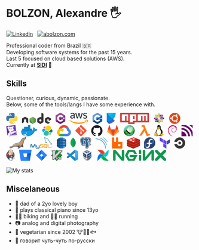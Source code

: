 # BOLZON, Alexandre 🖐

[![Linkedin](https://img.shields.io/badge/LinkedIn-blue?style=for-the-badge&logo=Linkedin "Linkedin")](https://linkedin.com/in/alexandrebolzon/) &nbsp;
[![abolzon.com](https://img.shields.io/badge/abolzon.com-black.svg?style=for-the-badge&logo=GitHub-Sponsors)](https://abolzon.com) &nbsp;


Professional coder from Brazil 🇧🇷  
Developing software systems for the past 15 years.  
Last 5 focused on cloud based solutions (AWS).  
Currently at [**SIDI**](https://sidi.org.br) 🚀

## Skills

Questioner, curious, dynamic, passionate.  
Below, some of the tools/langs I have some experience with.

![python](img/python.png "Python") &nbsp;
![nodejs](img/nodejs.png "node.js") &nbsp;
![csharp](img/csharp.png "C#") &nbsp;
![aws](img/aws.png "Amazon Web Services (AWS)") &nbsp;
![csharp](img/cplusplus.png "C++") &nbsp;
![csharp](img/poetry.png "Poetry") &nbsp;
![csharp](img/npm.png "npm") &nbsp;
![centos](img/centos.png "CentOS") &nbsp;
![ubuntu](img/ubuntu.png "Ubuntu") &nbsp;
![datadog](img/datadog.png "Datadog") &nbsp;
![docker](img/docker.png "Docker") &nbsp;
![elk](img/elk.png "Elastic Search") &nbsp;
![csharp](img/gcp.png "Google Cloud Platform") &nbsp;
![git](img/git.png "Git") &nbsp;
![csharp](img/github.png "GitHub") &nbsp;
![csharp](img/gitlab.png "GitLab") &nbsp;
![csharp](img/locust.png "Locust") &nbsp;
![lambda](img/lambda.png "AWS Lambda Functions") &nbsp;
![linux](img/linux.png "Linux") &nbsp;
![csharp](img/debian.png "Debian") &nbsp;
![csharp](img/mqtt.png "MQTT") &nbsp;
![mariadb](img/mariadb.png "MariaDB") &nbsp;
![csharp](img/mysql.png "MySQL") &nbsp;
![csharp](img/dynamodb.png "DynamoDB") &nbsp;
![mongodb](img/mongodb.png "MongoDB") &nbsp;
![postgresql](img/postgresql.png "PostgreSQL") &nbsp;
![csharp](img/sonarqube.png "SonarQube") &nbsp;
![rabbitmq](img/rabbitmq.png "RabbitMQ") &nbsp;
![redis](img/redis.png "Redis") &nbsp;
![csharp](img/fedora.png "Fedora") &nbsp;
![terraform](img/terraform.png "Terraform") &nbsp;
![csharp](img/circleci.png "CircleCI") &nbsp;
![csharp](img/jenkins.png "Jenkins") &nbsp;
![csharp](img/bitbucket.png "Bitbucket") &nbsp;
![csharp](img/jira.png "Jira") &nbsp;
![csharp](img/vim.png "VIM") &nbsp;
![vscode](img/vscode.png "VSCode") &nbsp;
![csharp](img/virtualbox.png "VirtualBox") &nbsp;
![airflow](img/airflow.png "Apache Airflow") &nbsp;
![nginx](img/nginx.png "nginx") &nbsp;

![My stats](https://github-readme-stats.vercel.app/api?username=bolzon&count_private=true&include_all_commits=true&hide_title=true&hide=issues&show_icons=true)

## Miscelaneous

- 🧒 dad of a 2yo lovely boy
- 🎵 plays classical piano since 13yo
- 🚵‍♂️ biking and 🏃‍♂️ running
- 📷 analog and digital photography
- 🥦 vegetarian since 2002 🐮🐷🐔🐟
- 🐻 говорит чуть-чуть по-русски
